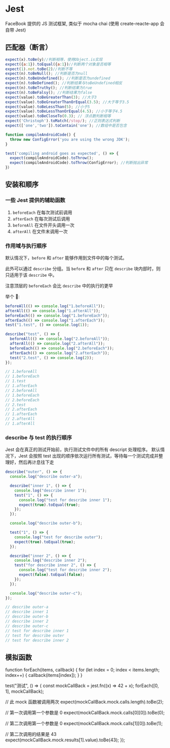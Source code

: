 # Jest

FaceBook 提供的 JS 测试框架, 类似于 mocha chai (使用 create-reacte-app 会自带 Jest)

## 匹配器（断言）

```js
expect(x).toBe(y)//判断相等，使用Object.is实现
expect({a:1}).toEqual({a:1})//判断两个对象是否相等
expect(1).not.toBe(2)//判断不等
expect(n).toBeNull(); //判断是否为null
expect(n).toBeUndefined(); //判断是否为undefined
expect(n).toBeDefined(); //判断结果与toBeUndefined相反
expect(n).toBeTruthy(); //判断结果为true
expect(n).toBeFalsy(); //判断结果为false
expect(value).toBeGreaterThan(3); //大于3
expect(value).toBeGreaterThanOrEqual(3.5); //大于等于3.5
expect(value).toBeLessThan(5); //小于5
expect(value).toBeLessThanOrEqual(4.5); //小于等于4.5
expect(value).toBeCloseTo(0.3); // 浮点数判断相等
expect('Christoph').toMatch(/stop/); //正则表达式判断
expect(['one','two']).toContain('one'); //数组中是否包含

function compileAndroidCode() {
  throw new ConfigError('you are using the wrong JDK');
}

test('compiling android goes as expected', () => {
  expect(compileAndroidCode).toThrow();
  expect(compileAndroidCode).toThrow(ConfigError); //判断抛出异常
}）
```

## 安装和顺序

### 一些 Jest 提供的辅助函数

1. `beforeEach` 在每次测试前调用
2. `afterEach` 在每次测试后调用
3. `beforeAll` 在文件开头调用一次
4. `afterAll` 在文件末调用一次

### 作用域与执行顺序

默认情况下，`before` 和 `after` 能够作用到文件中的每个测试。

此外可以通过 `describe` 分组。当 `before` 和 `after` 只在 `describe` 块内部时，则只适用于该 `describe` 中。

注意顶层的 `beforeEach` 会比 `describe` 中的执行的更早

举个 🌰:

```js
beforeAll(() => console.log("1.beforeAll"));
afterAll(() => console.log("1.afterAll"));
beforeEach(() => console.log("1.beforeEach"));
afterEach(() => console.log("1.afterEach"));
test("1.test", () => console.log(1));

describe("test", () => {
  beforeAll(() => console.log("2.beforeAll"));
  afterAll(() => console.log("2.afterAll"));
  beforeEach(() => console.log("2.beforeEach"));
  afterEach(() => console.log("2.afterEach"));
  test("2.test", () => console.log(2));
});

// 1.beforeAll
// 1.beforeEach
// 1.test
// 1.afterEach
// 2.beforeAll
// 1.beforeEach
// 2.beforeEach
// 2.test
// 2.afterEach
// 1.afterEach
// 2.afterAll
// 1.afterAll
```

### describe 与 test 的执行顺序

Jest 会在真正的测试开始前，执行测试文件中的所有 descript 处理程序。
默认情况下，Jest 会按照 test 出现的顺序依次运行所有测试，等待每一个测试完成并整理好，然后再计息往下走

```js
describe("outer", () => {
  console.log("describe outer-a");

  describe("inner 1", () => {
    console.log("describe inner 1");
    test("1", () => {
      console.log("test for describe inner 1");
      expect(true).toEqual(true);
    });
  });

  console.log("describe outer-b");

  test("1", () => {
    console.log("test for describe outer");
    expect(true).toEqual(true);
  });

  describe("inner 2", () => {
    console.log("describe inner 2");
    test("for describe inner 2", () => {
      console.log("test for describe inner 2");
      expect(false).toEqual(false);
    });
  });

  console.log("describe outer-c");
});

// describe outer-a
// describe inner 1
// describe outer-b
// describe inner 2
// describe outer-c
// test for describe inner 1
// test for describe outer
// test for describe inner 2
```

## 模拟函数

function forEach(items, callback) {
  for (let index = 0; index < items.length; index++) {
    callback(items[index]);
  }
}

test("测试", () => {
  const mockCallBack = jest.fn((x) => 42 + x);
  forEach([0, 1], mockCallBack);
  
  // 此 mock 函数被调用两次
  expect(mockCallBack.mock.calls.length).toBe(2);

  // 第一次调用第一个参数是 0
  expect(mockCallBack.mock.calls[0][0]).toBe(0);

  // 第二次调用第一个参数是 0
  expect(mockCallBack.mock.calls[1][0]).toBe(1);

  // 第二次调用的结果是 43
  expect(mockCallBack.mock.results[1].value).toBe(43);
});
